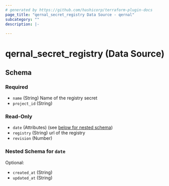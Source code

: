 ```yaml
---
# generated by https://github.com/hashicorp/terraform-plugin-docs
page_title: "qernal_secret_registry Data Source - qernal"
subcategory: ""
description: |-
  
---
```


# qernal_secret_registry (Data Source)





<!-- schema generated by tfplugindocs -->
## Schema

### Required

- `name` (String) Name of the registry secret
- `project_id` (String)

### Read-Only

- `date` (Attributes) (see [below for nested schema](#nestedatt--date))
- `registry` (String) url of the registry
- `revision` (Number)

<a id="nestedatt--date"></a>
### Nested Schema for `date`

Optional:

- `created_at` (String)
- `updated_at` (String)
